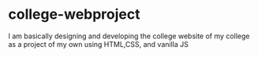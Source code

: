 # college-webproject
I am basically designing and developing the college website of my college as a project of my own using HTML,CSS, and vanilla JS
